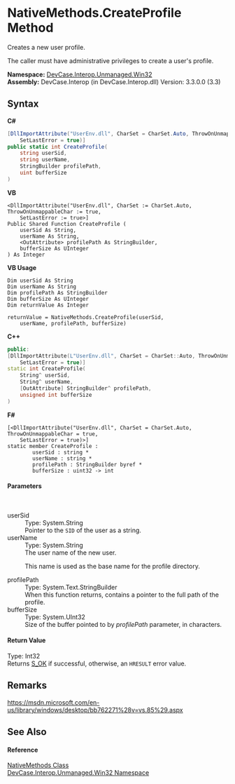 # NativeMethods.CreateProfile Method 
 

Creates a new user profile. 

 The caller must have administrative privileges to create a user's profile.

**Namespace:**&nbsp;<a href="N_DevCase_Interop_Unmanaged_Win32">DevCase.Interop.Unmanaged.Win32</a><br />**Assembly:**&nbsp;DevCase.Interop (in DevCase.Interop.dll) Version: 3.3.0.0 (3.3)

## Syntax

**C#**<br />
``` C#
[DllImportAttribute("UserEnv.dll", CharSet = CharSet.Auto, ThrowOnUnmappableChar = true, 
	SetLastError = true)]
public static int CreateProfile(
	string userSid,
	string userName,
	StringBuilder profilePath,
	uint bufferSize
)
```

**VB**<br />
``` VB
<DllImportAttribute("UserEnv.dll", CharSet := CharSet.Auto, ThrowOnUnmappableChar := true, 
	SetLastError := true>]
Public Shared Function CreateProfile ( 
	userSid As String,
	userName As String,
	<OutAttribute> profilePath As StringBuilder,
	bufferSize As UInteger
) As Integer
```

**VB Usage**<br />
``` VB Usage
Dim userSid As String
Dim userName As String
Dim profilePath As StringBuilder
Dim bufferSize As UInteger
Dim returnValue As Integer

returnValue = NativeMethods.CreateProfile(userSid, 
	userName, profilePath, bufferSize)
```

**C++**<br />
``` C++
public:
[DllImportAttribute(L"UserEnv.dll", CharSet = CharSet::Auto, ThrowOnUnmappableChar = true, 
	SetLastError = true)]
static int CreateProfile(
	String^ userSid, 
	String^ userName, 
	[OutAttribute] StringBuilder^ profilePath, 
	unsigned int bufferSize
)
```

**F#**<br />
``` F#
[<DllImportAttribute("UserEnv.dll", CharSet = CharSet.Auto, ThrowOnUnmappableChar = true, 
	SetLastError = true)>]
static member CreateProfile : 
        userSid : string * 
        userName : string * 
        profilePath : StringBuilder byref * 
        bufferSize : uint32 -> int 

```


#### Parameters
&nbsp;<dl><dt>userSid</dt><dd>Type: System.String<br />Pointer to the `SID` of the user as a string.</dd><dt>userName</dt><dd>Type: System.String<br />The user name of the new user. 

 This name is used as the base name for the profile directory.</dd><dt>profilePath</dt><dd>Type: System.Text.StringBuilder<br />When this function returns, contains a pointer to the full path of the profile.</dd><dt>bufferSize</dt><dd>Type: System.UInt32<br />Size of the buffer pointed to by *profilePath* parameter, in characters.</dd></dl>

#### Return Value
Type: Int32<br />Returns <a href="T_DevCase_Interop_Unmanaged_Win32_Enums_HResult">S_OK</a> if successful, otherwise, an `HRESULT` error value.

## Remarks
<a href="https://msdn.microsoft.com/en-us/library/windows/desktop/bb762271%28v=vs.85%29.aspx" target="_blank">https://msdn.microsoft.com/en-us/library/windows/desktop/bb762271%28v=vs.85%29.aspx</a>

## See Also


#### Reference
<a href="T_DevCase_Interop_Unmanaged_Win32_NativeMethods">NativeMethods Class</a><br /><a href="N_DevCase_Interop_Unmanaged_Win32">DevCase.Interop.Unmanaged.Win32 Namespace</a><br />